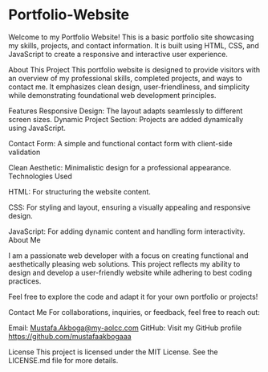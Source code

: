 # Portfolio-Website


Welcome to my Portfolio Website! This is a basic portfolio site showcasing my skills, projects, and contact information. It is built using HTML, CSS, and JavaScript to create a responsive and interactive user experience.


About This Project
This portfolio website is designed to provide visitors with an overview of my professional skills, completed projects, and ways to contact me. It emphasizes clean design, user-friendliness, and simplicity while demonstrating foundational web development principles.

Features
Responsive Design: The layout adapts seamlessly to different screen sizes.
Dynamic Project Section: Projects are added dynamically using JavaScript.

Contact Form: A simple and functional contact form with client-side validation

Clean Aesthetic: Minimalistic design for a professional appearance.
Technologies Used

HTML: For structuring the website content.

CSS: For styling and layout, ensuring a visually appealing and responsive design.

JavaScript: For adding dynamic content and handling form interactivity.
About Me

I am a passionate web developer with a focus on creating functional and aesthetically pleasing web solutions. This project reflects my ability to design and develop a user-friendly website while adhering to best coding practices.

Feel free to explore the code and adapt it for your own portfolio or projects!

Contact Me
For collaborations, inquiries, or feedback, feel free to reach out:

Email: Mustafa.Akboga@my-aolcc.com
GitHub: Visit my GitHub profile https://github.com/mustafaakbogaaa

License
This project is licensed under the MIT License. See the LICENSE.md file for more details.

